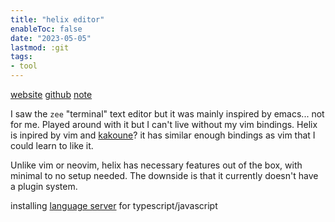 ```yaml
---
title: "helix editor"
enableToc: false
date: "2023-05-05"
lastmod: :git
tags:
- tool
---
```


[website](https://helix-editor.com/)
[github](https://github.com/helix-editor/helix)
[note](https://github.com/helix-editor/helix/blob/07d31572734dedfd850d9d978fafe80278a88a3d/README.md?plain=1#L46-L53)

I saw the `zee` "terminal" text editor but it was mainly inspired by emacs... not for me.
Played around with it but I can't live without my vim bindings. Helix is inpired by vim 
and [kakoune](https://kakoune.org/)? it has similar enough bindings as vim that I could learn to like it.

Unlike vim or neovim, helix has necessary features out of the box, with minimal to no 
setup needed. The downside is that it currently doesn't have a plugin system.

installing [language server](https://github.com/typescript-language-server/typescript-language-server) for typescript/javascript